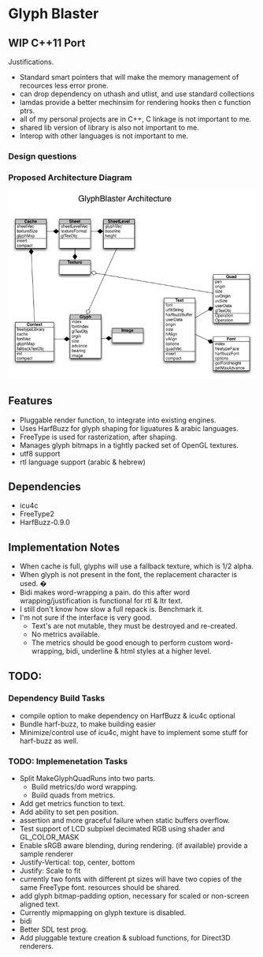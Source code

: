 # Glyph Blaster

## WIP C++11 Port

Justifications.

  * Standard smart pointers that will make the memory management of recources less error prone.
  * can drop dependency on uthash and utlist, and use standard collections
  * lamdas provide a better mechinsim for rendering hooks then c function ptrs.
  * all of my personal projects are in C++, C linkage is not important to me.
  * shared lib version of library is also not important to me.
  * Interop with other languages is not important to me.

### Design questions

### Proposed Architecture Diagram

![Image](docs/glyphblaster.png)

## Features

  * Pluggable render function, to integrate into existing engines.
  * Uses HarfBuzz for glyph shaping for liguatures & arabic languages.
  * FreeType is used for rasterization, after shaping.
  * Manages glyph bitmaps in a tightly packed set of OpenGL textures.
  * utf8 support
  * rtl language support (arabic & hebrew)

## Dependencies

  * icu4c
  * FreeType2
  * HarfBuzz-0.9.0

## Implementation Notes

* When cache is full, glyphs will use a fallback texture, which is 1/2 alpha.
* When glyph is not present in the font, the replacement character is used. �
* Bidi makes word-wrapping a pain.  do this after word wrapping/justification is functional for rtl & ltr text.
* I still don't know how slow a full repack is. Benchmark it.
* I'm not sure if the interface is very good.
  * Text's are not mutable, they must be destroyed and re-created.
  * No metrics available.
  * The metrics should be good enough to perform custom word-wrapping, bidi, underline & html styles
    at a higher level.

## TODO:

### Dependency Build Tasks

* compile option to make dependency on HarfBuzz & icu4c optional
* Bundle harf-buzz, to make building easier
* Minimize/control use of icu4c, might have to implement some stuff for harf-buzz as well.

### TODO: Implemenetation Tasks

* Split MakeGlyphQuadRuns into two parts.
  * Build metrics/do word wrapping.
  * Build quads from metrics.
* Add get metrics function to text.
* Add ability to set pen position.
* assertion and more graceful failure when static buffers overflow.
* Test support of LCD subpixel decimated RGB using shader and GL_COLOR_MASK
* Enable sRGB aware blending, during rendering. (if available) provide a sample renderer
* Justify-Vertical: top, center, bottom
* Justify: Scale to fit
* currently two fonts with different pt sizes will have two copies of the same FreeType font.
  resources should be shared.
* add glyph bitmap-padding option, necessary for scaled or non-screen aligned text.
* Currently mipmapping on glyph texture is disabled.
* bidi
* Better SDL test prog.
* Add pluggable texture creation & subload functions, for Direct3D renderers.

